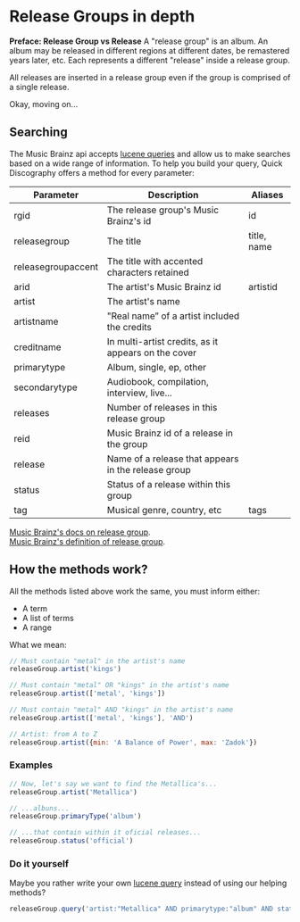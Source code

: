 # Release Groups in depth

**Preface: Release Group vs Release**
A "release group" is an album. An album may be released in different regions
at different dates, be remastered years later, etc. Each represents a different
"release" inside a release group.

All releases are inserted in a release group even if the group is comprised of a single release.

Okay, moving on...

## Searching
The Music Brainz api accepts [lucene queries](https://lucene.apache.org/core/4_3_0/queryparser/org/apache/lucene/queryparser/classic/package-summary.html#package_description) and allow us to make searches based on a wide range of information. To help you build your query, Quick Discography offers a method for every parameter:

| Parameter          | Description                                        | Aliases     |
| ------------------ | -------------------------------------------------- | ----------- |
| rgid               | The release group's Music Brainz's id              | id          |
| releasegroup       | The title                                          | title, name |
| releasegroupaccent | The title with accented characters retained        |             |
| arid               | The artist's Music Brainz id                       | artistid    |
| artist             | The artist's name                                  |             |
| artistname         | "Real name” of a artist included the credits       |             |
| creditname         | In multi-artist credits, as it appears on the cover|             |
| primarytype        | Album, single, ep, other                           |             |
| secondarytype      | Audiobook, compilation, interview, live...         |             |
| releases           | Number of releases in this release group           |             |
| reid               | Music Brainz id of a release in the group          |             |
| release            | Name of a release that appears in the release group|             |
| status             | Status of a release within this group              |             |
| tag                | Musical genre, country, etc                        | tags        |

[Music Brainz's docs on release group](https://musicbrainz.org/doc/Development/XML_Web_Service/Version_2/Search#Release_Group).  
[Music Brainz's definition of release group](https://musicbrainz.org/doc/Release_Group).



## How the methods work?
All the methods listed above work the same, you must inform either:

- A term
- A list of terms
- A range

What we mean:
```js
// Must contain "metal" in the artist's name
releaseGroup.artist('kings')

// Must contain "metal" OR "kings" in the artist's name
releaseGroup.artist(['metal', 'kings'])

// Must contain "metal" AND "kings" in the artist's name
releaseGroup.artist(['metal', 'kings'], 'AND')

// Artist: from A to Z
releaseGroup.artist({min: 'A Balance of Power', max: 'Zadok'})
```

### Examples
```js
// Now, let's say we want to find the Metallica's...
releaseGroup.artist('Metallica')

// ...albuns...
releaseGroup.primaryType('album')

// ...that contain within it oficial releases...
releaseGroup.status('official')
```

### Do it yourself
Maybe you rather write your own [lucene query](https://lucene.apache.org/core/4_3_0/queryparser/org/apache/lucene/queryparser/classic/package-summary.html#package_description) instead of using our helping methods?

```js
releaseGroup.query('artist:"Metallica" AND primarytype:"album" AND status:"official"')
```
